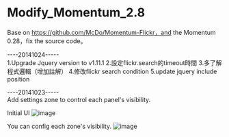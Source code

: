 Modify_Momentum_2.8
===================
Base on https://github.com/McDo/Momentum-Flickr，and the Momentum 0.28，fix the source code。

----20141024-----  
1.Upgrade Jquery version to v1.11.1
2.設定flickr.search的timeout時間
3.多了解程式邏輯（增加註解）
4.修改flickr search condition
5.update jquery include position

----20141023-----  
Add settings zone to control each panel's visibility.

Initial UI
![image](https://farm4.staticflickr.com/3937/15608580485_46b9b67e29_o.png)

You can config each zone's visibility.
![image](https://farm6.staticflickr.com/5612/15422999310_e243088bd0_o.png)

